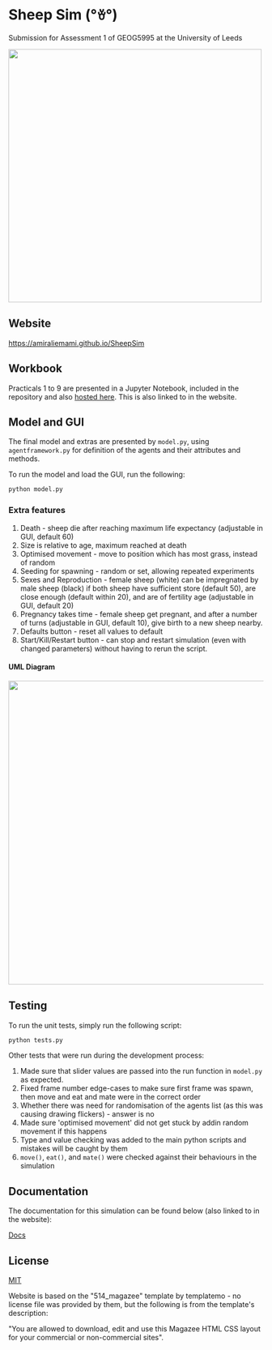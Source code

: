 # Sheep Sim (°ꈊ°)

Submission for Assessment 1 of GEOG5995 at the University of Leeds

<img src="https://amiraliemami.github.io/SheepSim/images/demo.gif" width="500">

## Website

https://amiraliemami.github.io/SheepSim

## Workbook

Practicals 1 to 9 are presented in a Jupyter Notebook, included in the repository and also [hosted here](https://nbviewer.jupyter.org/github/amiraliemami/leedsmodule/blob/master/Jupyter%20Workbook.ipynb). This is also linked to in the website.

## Model and GUI

The final model and extras are presented by ```model.py```, using ```agentframework.py``` for definition of the agents and their attributes and methods.

To run the model and load the GUI, run the following:
```bash
python model.py
```

### Extra features

1. Death - sheep die after reaching maximum life expectancy (adjustable in GUI, default 60)
2. Size is relative to age, maximum reached at death
3. Optimised movement - move to position which has most grass, instead of random
4. Seeding for spawning - random or set, allowing repeated experiments
5. Sexes and Reproduction - female sheep (white) can be impregnated by male sheep (black) if both sheep have sufficient store (default 50), are close enough (default within 20), and are of fertility age (adjustable in GUI, default 20)
6. Pregnancy takes time - female sheep get pregnant, and after a number of turns (adjustable in GUI, default 10), give birth to a new sheep nearby.
7. Defaults button - reset all values to default
8. Start/Kill/Restart button - can stop and restart simulation (even with changed parameters) without having to rerun the script.

#### UML Diagram

<img src="https://amiraliemami.github.io/SheepSim/images/uml.png" width="600">

## Testing

To run the unit tests, simply run the following script:
```bash
python tests.py
```

Other tests that were run during the development process:

1. Made sure that slider values are passed into the run function in ```model.py``` as expected.
2. Fixed frame number edge-cases to make sure first frame was spawn, then move and eat and mate were in the correct order
3. Whether there was need for randomisation of the agents list (as this was causing drawing flickers) - answer is no 
4. Made sure 'optimised movement' did not get stuck by addin random movement if this happens 
5. Type and value checking was added to the main python scripts and mistakes will be caught by them
6. ```move()```, ```eat()```, and ```mate()``` were checked against their behaviours in the simulation

## Documentation

The documentation for this simulation can be found below (also linked to in the website):

[Docs](https://amiraliemami.github.io/leedsmodule/docs/build/modules.html)

## License
[MIT](https://choosealicense.com/licenses/mit/)

Website is based on the "514_magazee" template by templatemo - no license file was provided by them, but the following is from the template's description:

"You are allowed to download, edit and use this Magazee HTML CSS layout for your commercial or non-commercial sites".
